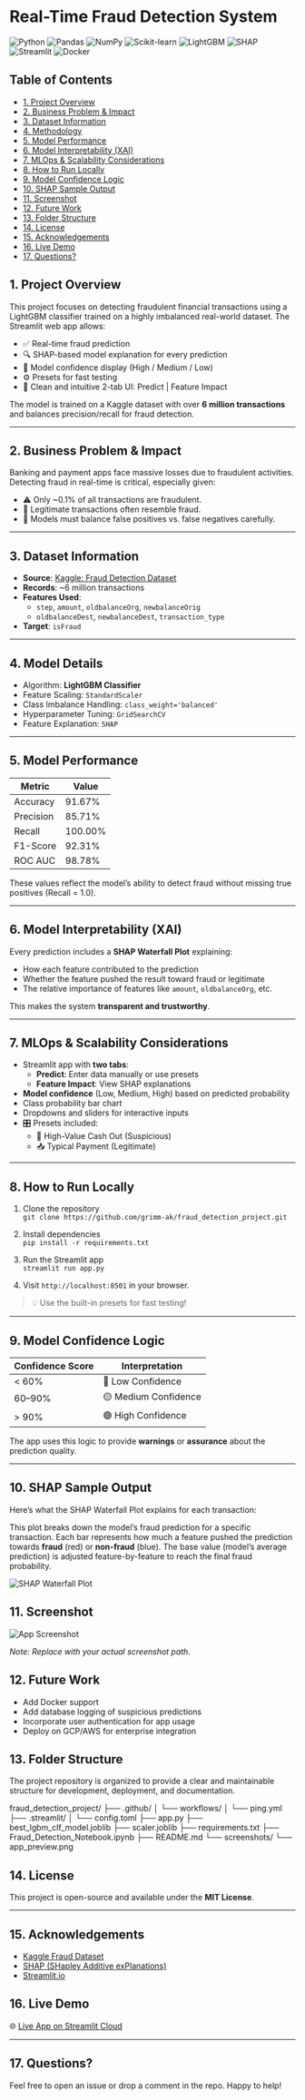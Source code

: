 # Real-Time Fraud Detection System

![Python](https://img.shields.io/badge/Python-3776AB?style=for-the-badge&logo=python&logoColor=white)
![Pandas](https://img.shields.io/badge/Pandas-150458?style=for-the-badge&logo=pandas&logoColor=white)
![NumPy](https://img.shields.io/badge/NumPy-013243?style=for-the-badge&logo=numpy&logoColor=white)
![Scikit-learn](https://img.shields.io/badge/scikit--learn-F7931E?style=for-the-badge&logo=scikit-learn&logoColor=white)
![LightGBM](https://img.shields.io/badge/LightGBM-000?style=for-the-badge&logo=lightgbm&logoColor=white)
![SHAP](https://img.shields.io/badge/SHAP-4C5C92?style=for-the-badge&logo=numpy&logoColor=white)
![Streamlit](https://img.shields.io/badge/Streamlit-FF4B4B?style=for-the-badge&logo=streamlit&logoColor=white)
![Docker](https://img.shields.io/badge/Docker-2496ED?style=for-the-badge&logo=docker&logoColor=white)

## Table of Contents
- [1. Project Overview](#1-project-overview)
- [2. Business Problem & Impact](#2-business-problem--impact)
- [3. Dataset Information](#3-dataset-information)
- [4. Methodology](#4-methodology)
- [5. Model Performance](#5-model-performance)
- [6. Model Interpretability (XAI)](#6-model-interpretability-xai)
- [7. MLOps & Scalability Considerations](#7-mlops--scalability-considerations)
- [8. How to Run Locally](#8-how-to-run-locally)
- [9. Model Confidence Logic](#9-model-confidence-logic)
- [10. SHAP Sample Output](#10-shap-sample-output)
- [11. Screenshot](#11-screenshot)
- [12. Future Work](#12-future-work)
- [13. Folder Structure](#13-folder-structure)
- [14. License](#14-license)
- [15. Acknowledgements](#15-acknowledgements)
- [16. Live Demo](#16-live-demo)
- [17. Questions?](#17-questions)


## 1. Project Overview

This project focuses on detecting fraudulent financial transactions using a LightGBM classifier trained on a highly imbalanced real-world dataset. The Streamlit web app allows:

- ✅ Real-time fraud prediction
- 🔍 SHAP-based model explanation for every prediction
- 🧠 Model confidence display (High / Medium / Low)
- ⚙️ Presets for fast testing
- 🎨 Clean and intuitive 2-tab UI: Predict | Feature Impact

The model is trained on a Kaggle dataset with over **6 million transactions** and balances precision/recall for fraud detection.

---

## 2. Business Problem & Impact

Banking and payment apps face massive losses due to fraudulent activities. Detecting fraud in real-time is critical, especially given:

- ⚠️ Only ~0.1% of all transactions are fraudulent.
- 🧾 Legitimate transactions often resemble fraud.
- 🧠 Models must balance false positives vs. false negatives carefully.

---

## 3. Dataset Information

- **Source**: [Kaggle: Fraud Detection Dataset](https://www.kaggle.com/datasets/amanalisiddiqui/fraud-detection-dataset)
- **Records**: ~6 million transactions
- **Features Used**:
  - `step`, `amount`, `oldbalanceOrg`, `newbalanceOrig`
  - `oldbalanceDest`, `newbalanceDest`, `transaction_type`
- **Target**: `isFraud`

---

## 4. Model Details

- Algorithm: **LightGBM Classifier**
- Feature Scaling: `StandardScaler`
- Class Imbalance Handling: `class_weight='balanced'`
- Hyperparameter Tuning: `GridSearchCV`
- Feature Explanation: `SHAP`

---

## 5. Model Performance

| Metric       | Value    |
|--------------|----------|
| Accuracy     | 91.67%   |
| Precision    | 85.71%   |
| Recall       | 100.00%  |
| F1-Score     | 92.31%   |
| ROC AUC      | 98.78%   |

These values reflect the model’s ability to detect fraud without missing true positives (Recall = 1.0).

---

## 6. Model Interpretability (XAI)

Every prediction includes a **SHAP Waterfall Plot** explaining:

- How each feature contributed to the prediction
- Whether the feature pushed the result toward fraud or legitimate
- The relative importance of features like `amount`, `oldbalanceOrg`, etc.

This makes the system **transparent and trustworthy**.

---

## 7. MLOps & Scalability Considerations

- Streamlit app with **two tabs**:
  - **Predict**: Enter data manually or use presets
  - **Feature Impact**: View SHAP explanations
- **Model confidence** (Low, Medium, High) based on predicted probability
- Class probability bar chart
- Dropdowns and sliders for interactive inputs
- 🎛️ Presets included:
  - 🏧 High-Value Cash Out (Suspicious)
  - 📥 Typical Payment (Legitimate)

---

## 8. How to Run Locally

1. Clone the repository  
   `git clone https://github.com/grimm-ak/fraud_detection_project.git`

2. Install dependencies  
   `pip install -r requirements.txt`

3. Run the Streamlit app  
   `streamlit run app.py`

4. Visit `http://localhost:8501` in your browser.

> 💡 Use the built-in presets for fast testing!

---

## 9. Model Confidence Logic

| Confidence Score | Interpretation        |
|------------------|-----------------------|
| < 60%            | 🔴 Low Confidence     |
| 60–90%           | 🟡 Medium Confidence  |
| > 90%            | 🟢 High Confidence    |

The app uses this logic to provide **warnings** or **assurance** about the prediction quality.

---


## 10. SHAP Sample Output

Here’s what the SHAP Waterfall Plot explains for each transaction:

This plot breaks down the model’s fraud prediction for a specific transaction. Each bar represents how much a feature pushed the prediction towards **fraud** (red) or **non-fraud** (blue). The base value (model’s average prediction) is adjusted feature-by-feature to reach the final fraud probability.

![SHAP Waterfall Plot](images/shap-waterfall.png)






## 11. Screenshot

![App Screenshot](images/app_preview.png)

*Note: Replace with your actual screenshot path.*

## 12. Future Work

- Add Docker support
- Add database logging of suspicious predictions
- Incorporate user authentication for app usage
- Deploy on GCP/AWS for enterprise integration


## 13. Folder Structure

The project repository is organized to provide a clear and maintainable structure for development, deployment, and documentation.



fraud_detection_project/
├── .github/
│   └── workflows/
│       └── ping.yml
├── .streamlit/
│   └── config.toml
├── app.py
├── best_lgbm_clf_model.joblib
├── scaler.joblib
├── requirements.txt
├── Fraud_Detection_Notebook.ipynb
├── README.md
└── screenshots/
└── app_preview.png

## 14. License

This project is open-source and available under the **MIT License**.

---

## 15. Acknowledgements

- [Kaggle Fraud Dataset](https://www.kaggle.com/datasets/amanalisiddiqui/fraud-detection-dataset)
- [SHAP (SHapley Additive exPlanations)](https://github.com/slundberg/shap)
- [Streamlit.io](https://streamlit.io)

## 16. Live Demo

🌐 [Live App on Streamlit Cloud](https://frauddetectionproject-o2sgpzkvmz8ac6edt54h8a.streamlit.app/)

---

## 17. Questions?

Feel free to open an issue or drop a comment in the repo. Happy to help!
